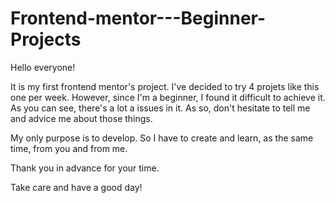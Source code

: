 # Frontend-mentor---Beginner-Projects

Hello everyone!

It is my first frontend mentor's project. I've decided to try 4 projets like this one per week. 
However, since I'm a beginner, I found it difficult to achieve it. 
As you can see, there's a lot a issues in it. 
As so, don't hesitate to tell me and advice me about those things.

My only purpose is to develop. So I have to create and learn, as the same time, from you and from me.

Thank you in advance for your time.

Take care and have a good day!
